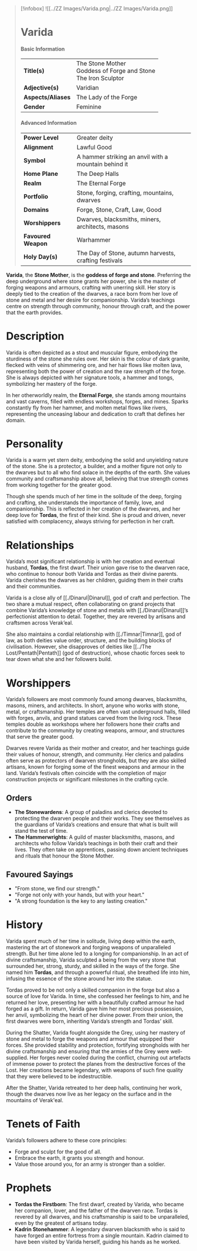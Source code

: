 > [!infobox]
> ![[../ZZ Images/Varida.png|../ZZ Images/Varida.png]]  
> # Varida
> #### Basic Information
> |  |   |
> |---|---|
> | **Title(s)** | The Stone Mother<br>Goddess of Forge and Stone<br>The Iron Sculptor |
> | **Adjective(s)** | Varidian |
> | **Aspects/Aliases** | The Lady of the Forge |
> | **Gender** | Feminine |
> 
> #### Advanced Information
> |  |  | 
> | --- | --- |
> | **Power Level** | Greater deity |
> | **Alignment** | Lawful Good |
> | **Symbol** | A hammer striking an anvil with a mountain behind it |
> | **Home Plane** | The Deep Halls |
> | **Realm** | The Eternal Forge |
> | **Portfolio** | Stone, forging, crafting, mountains, dwarves |
> | **Domains** | Forge, Stone, Craft, Law, Good |
> | **Worshippers** | Dwarves, blacksmiths, miners, architects, masons |
> | **Favoured Weapon** | Warhammer |
> | **Holy Day(s)** | The Day of Stone, autumn harvests, crafting festivals |

**Varida**, the **Stone Mother**, is the **goddess of forge and stone**. Preferring the deep underground where stone grants her power, she is the master of forging weapons and armours, crafting with unerring skill. Her story is deeply tied to the creation of the dwarves, a race born from her love of stone and metal and her desire for companionship. Varida’s teachings centre on strength through community, honour through craft, and the power that the earth provides.

# Description
Varida is often depicted as a stout and muscular figure, embodying the sturdiness of the stone she rules over. Her skin is the colour of dark granite, flecked with veins of shimmering ore, and her hair flows like molten lava, representing both the power of creation and the raw strength of the forge. She is always depicted with her signature tools, a hammer and tongs, symbolizing her mastery of the forge.

In her otherworldly realm, the **Eternal Forge**, she stands among mountains and vast caverns, filled with endless workshops, forges, and mines. Sparks constantly fly from her hammer, and molten metal flows like rivers, representing the unceasing labour and dedication to craft that defines her domain.

# Personality
Varida is a warm yet stern deity, embodying the solid and unyielding nature of the stone. She is a protector, a builder, and a mother figure not only to the dwarves but to all who find solace in the depths of the earth. She values community and craftsmanship above all, believing that true strength comes from working together for the greater good. 

Though she spends much of her time in the solitude of the deep, forging and crafting, she understands the importance of family, love, and companionship. This is reflected in her creation of the dwarves, and her deep love for **Tordas**, the first of their kind. She is proud and driven, never satisfied with complacency, always striving for perfection in her craft.

# Relationships
Varida’s most significant relationship is with her creation and eventual husband, **Tordas**, the first dwarf. Their union gave rise to the dwarven race, who continue to honour both Varida and Tordas as their divine parents. Varida cherishes the dwarves as her children, guiding them in their crafts and their communities.

Varida is a close ally of [[./Dinarul|Dinarul]], god of craft and perfection. The two share a mutual respect, often collaborating on grand projects that combine Varida’s knowledge of stone and metals with [[./Dinarul|Dinarul]]’s perfectionist attention to detail. Together, they are revered by artisans and craftsmen across Verak’eal.

She also maintains a cordial relationship with [[./Timnar|Timnar]], god of law, as both deities value order, structure, and the building blocks of civilisation. However, she disapproves of deities like [[../The Lost/Pentath|Pentath]] (god of destruction), whose chaotic forces seek to tear down what she and her followers build.

# Worshippers
Varida’s followers are most commonly found among dwarves, blacksmiths, masons, miners, and architects. In short, anyone who works with stone, metal, or craftsmanship. Her temples are often vast underground halls, filled with forges, anvils, and grand statues carved from the living rock. These temples double as workshops where her followers hone their crafts and contribute to the community by creating weapons, armour, and structures that serve the greater good.

Dwarves revere Varida as their mother and creator, and her teachings guide their values of honour, strength, and community. Her clerics and paladins often serve as protectors of dwarven strongholds, but they are also skilled artisans, known for forging some of the finest weapons and armour in the land. Varida’s festivals often coincide with the completion of major construction projects or significant milestones in the crafting cycle.

## Orders
- **The Stonewardens**: A group of paladins and clerics devoted to protecting the dwarven people and their works. They see themselves as the guardians of Varida’s creations and ensure that what is built will stand the test of time.
- **The Hammerwrights**: A guild of master blacksmiths, masons, and architects who follow Varida’s teachings in both their craft and their lives. They often take on apprentices, passing down ancient techniques and rituals that honour the Stone Mother.

## Favoured Sayings
- "From stone, we find our strength."
- "Forge not only with your hands, but with your heart."
- "A strong foundation is the key to any lasting creation."

# History
Varida spent much of her time in solitude, living deep within the earth, mastering the art of stonework and forging weapons of unparalleled strength. But her time alone led to a longing for companionship. In an act of divine craftsmanship, Varida sculpted a being from the very stone that surrounded her, strong, sturdy, and skilled in the ways of the forge. She named him **Tordas**, and through a powerful ritual, she breathed life into him, infusing the essence of the stone around her into the statue.

Tordas proved to be not only a skilled companion in the forge but also a source of love for Varida. In time, she confessed her feelings to him, and he returned her love, presenting her with a beautifully crafted armour he had forged as a gift. In return, Varida gave him her most precious possession, her anvil, symbolizing the heart of her divine power. From their union, the first dwarves were born, inheriting Varida’s strength and Tordas’ skill.

During the Shatter, Varida fought alongside the Grey, using her mastery of stone and metal to forge the weapons and armour that equipped their forces. She provided stability and protection, fortifying strongholds with her divine craftsmanship and ensuring that the armies of the Grey were well-supplied. Her forges never cooled during the conflict, churning out artefacts of immense power to protect the planes from the destructive forces of the Lost. Her creations became legendary, with weapons of such fine quality that they were believed to be indestructible.

After the Shatter, Varida retreated to her deep halls, continuing her work, though the dwarves now live as her legacy on the surface and in the mountains of Verak'eal.

# Tenets of Faith
Varida’s followers adhere to these core principles:
- Forge and sculpt for the good of all.
- Embrace the earth, it grants you strength and honour.
- Value those around you, for an army is stronger than a soldier.

# Prophets
- **Tordas the Firstborn**: The first dwarf, created by Varida, who became her companion, lover, and the father of the dwarven race. Tordas is revered by all dwarves, and his craftsmanship is said to be unparalleled, even by the greatest of artisans today.
- **Kadrin Stonehammer**: A legendary dwarven blacksmith who is said to have forged an entire fortress from a single mountain. Kadrin claimed to have been visited by Varida herself, guiding his hands as he worked.